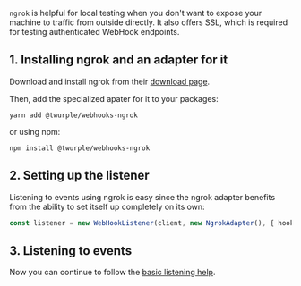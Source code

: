 `ngrok` is helpful for local testing when you don't want to expose your machine to traffic from outside directly. It also offers SSL, which is required for testing authenticated WebHook endpoints.

## 1. Installing ngrok and an adapter for it

Download and install ngrok from their [download page](https://ngrok.com/download).

Then, add the specialized apater for it to your packages:

	yarn add @twurple/webhooks-ngrok

or using npm:

	npm install @twurple/webhooks-ngrok

## 2. Setting up the listener

Listening to events using ngrok is easy since the ngrok adapter benefits from the ability to set itself up completely on its own:

```typescript
const listener = new WebHookListener(client, new NgrokAdapter(), { hookValidity: 60 });
```


## 3. Listening to events

Now you can continue to follow the [basic listening help](/webhooks/docs/basic-usage/listening-to-events).

